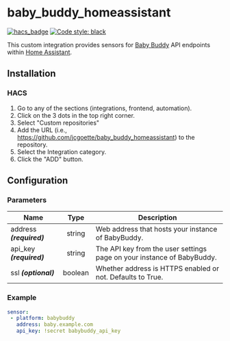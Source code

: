 # baby_buddy_homeassistant

[![hacs_badge](https://img.shields.io/badge/HACS-Custom-orange.svg)](https://github.com/custom-components/hacs)
[![Code style: black](https://img.shields.io/badge/code%20style-black-000000.svg)](https://github.com/psf/black)

This custom integration provides sensors for [Baby Buddy](https://github.com/babybuddy/babybuddy) API endpoints within [Home Assistant](https://github.com/home-assistant/core).

## Installation

### HACS

1. Go to any of the sections (integrations, frontend, automation).
1. Click on the 3 dots in the top right corner.
1. Select "Custom repositories"
1. Add the URL (i.e., https://github.com/jcgoette/baby_buddy_homeassistant) to the repository.
1. Select the Integration category.
1. Click the "ADD" button.

## Configuration

### Parameters
| Name | Type | Description |
|------|:----:|-------------|
| address ***(required)*** | string |   Web address that hosts your instance of BabyBuddy.
| api_key ***(required)*** | string |  The API key from the user settings page on your instance of BabyBuddy.
| ssl ***(optional)*** | boolean |  Whether address is HTTPS enabled or not. Defaults to True.

### Example
```yaml
sensor:
 - platform: babybuddy
   address: baby.example.com
   api_key: !secret babybuddy_api_key
```
